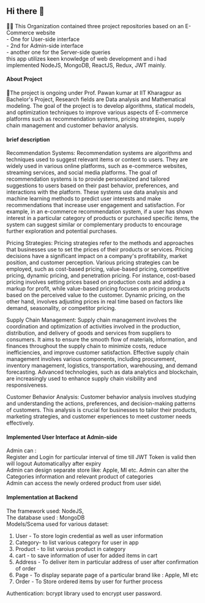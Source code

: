 ## Hi there 👋

<!--

**Here are some ideas to get you started:**
-->
🙋‍♀️ This Organization contained three project repositories based on an E-Commerce website\
      - One for User-side interface\
      - 2nd for Admin-side interface\
      - another one for the Server-side queries\
   this app utilizes keen knowledge of web development and i had implemented NodeJS, MongoDB, ReactJS, Redux, JWT mainly.

#### About Project
🌈The project is ongoing under Prof. Pawan kumar at IIT Kharagpur as Bachelor's Project, 
Research fields are Data analysis and Mathematical modeling.
The goal of the project is to develop algorithms, statical models, and optimization techniques to improve various aspects of E-commerce platforms such as recommendation systems, pricing strategies, supply chain management and customer behavior analysis.
#### brief description 
Recommendation Systems:
Recommendation systems are algorithms and techniques used to suggest relevant items or content to users. They are widely used in various online platforms, such as e-commerce websites, streaming services, and social media platforms. The goal of recommendation systems is to provide personalized and tailored suggestions to users based on their past behavior, preferences, and interactions with the platform. These systems use data analysis and machine learning methods to predict user interests and make recommendations that increase user engagement and satisfaction.
For example, in an e-commerce recommendation system, if a user has shown interest in a particular category of products or purchased specific items, the system can suggest similar or complementary products to encourage further exploration and potential purchases.

Pricing Strategies:
Pricing strategies refer to the methods and approaches that businesses use to set the prices of their products or services. Pricing decisions have a significant impact on a company's profitability, market position, and customer perception. Various pricing strategies can be employed, such as cost-based pricing, value-based pricing, competitive pricing, dynamic pricing, and penetration pricing.
For instance, cost-based pricing involves setting prices based on production costs and adding a markup for profit, while value-based pricing focuses on pricing products based on the perceived value to the customer. Dynamic pricing, on the other hand, involves adjusting prices in real time based on factors like demand, seasonality, or competitor pricing.

Supply Chain Management:
Supply chain management involves the coordination and optimization of activities involved in the production, distribution, and delivery of goods and services from suppliers to consumers. It aims to ensure the smooth flow of materials, information, and finances throughout the supply chain to minimize costs, reduce inefficiencies, and improve customer satisfaction.
Effective supply chain management involves various components, including procurement, inventory management, logistics, transportation, warehousing, and demand forecasting. Advanced technologies, such as data analytics and blockchain, are increasingly used to enhance supply chain visibility and responsiveness.

Customer Behavior Analysis:
Customer behavior analysis involves studying and understanding the actions, preferences, and decision-making patterns of customers. This analysis is crucial for businesses to tailor their products, marketing strategies, and customer experiences to meet customer needs effectively.
 
#### Implemented User Interface at Admin-side
Admin can :\
Register and Login for particular interval of time till JWT Token is valid then will logout Automaticallyy after expiry\
Admin can design separate store like: Apple, MI etc.
Admin can alter the Categories information and relevant product of categories\
Admin can access the newly ordered product from user side\
#### Implementation at Backend
The framework used: NodeJS,\
The database used : MongoDB\
Models/Scema used for various dataset:
1) User - To store login credential as well as user information
2) Category- to list various category for user in app
3) Product - to list varoius product in category
4) cart - to save information of user for added items in cart
5) Address -  To deliver item in particular address of user after confirmation of order
6) Page - To display separate page of a particular brand like : Apple, MI etc
7) Order - To Store ordered items by user for further process

Authentication: bcrypt library used to encrypt user password.



